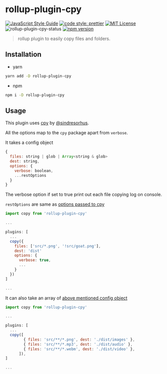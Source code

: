 # rollup-plugin-cpy

[![JavaScript Style Guide](https://img.shields.io/badge/code_style-standard-brightgreen.svg)](https://standardjs.com)
[![code style: prettier](https://img.shields.io/badge/code_style-prettier-ff69b4.svg?style=flat-square)](https://github.com/prettier/prettier)
[![MIT License](https://img.shields.io/npm/l/rollup-plugin-cpy.svg?style=flat-square)](https://github.com/shrynx/rollup-plugin-cpy/blob/master/LICENSE)
![rollup-plugin-cpy-status](https://david-dm.org/shrynx/rollup-plugin-cpy.svg?path=packages/rollup-plugin-cpy)
[![npm version](https://badge.fury.io/js/rollup-plugin-cpy.svg)](https://badge.fury.io/js/rollup-plugin-cpy)

> rollup plugin to easily copy files and folders.

## Installation

* yarn

```sh
yarn add -D rollup-plugin-cpy
```

* npm

```sh
npm i -D rollup-plugin-cpy
```

## Usage

This plugin uses [cpy](https://github.com/sindresorhus/cpy) by [@sindresorhus](https://github.com/sindresorhus).

All the options map to the `cpy` package apart from `verbose`.

It takes a config object

```js
{
  files: string | glob | Array<string & glob>
  dest: string,
  options: {
    verbose: boolean,
    ...restOptions
  }
}
```

The verbose option if set to true print out each file copying log on console.

`restOptions` are same as [options passed to cpy](https://github.com/sindresorhus/cpy#options)

```js
import copy from 'rollup-plugin-cpy'

...

plugins: [
  ...
  copy({
    files: ['src/*.png', '!src/goat.png'],
    dest: 'dist'
    options: {
      verbose: true,
      ...
    }
  })
]

...
```

It can also take an array of [above mentioned config object](#usage)

```js
import copy from 'rollup-plugin-cpy'

...

plugins: [
  ...
  copy([
        { files: 'src/**/*.png', dest: './dist/images' },
        { files: 'src/**/*.mp3', dest: './dist/audio' },
        { files: 'src/**/*.webm', dest: './dist/video' },
      ]),
]

...
```
